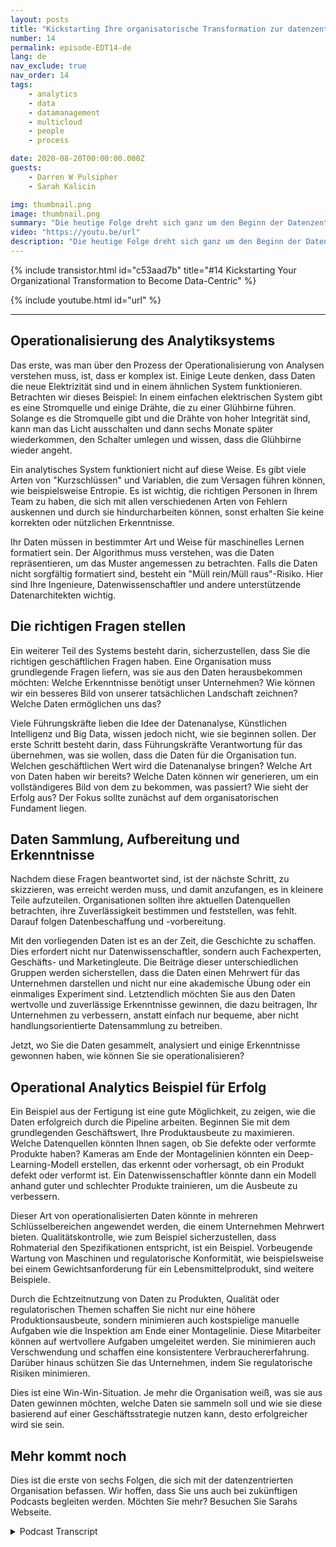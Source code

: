 ```yaml
---
layout: posts
title: "Kickstarting Ihre organisatorische Transformation zur datenzentrierten Ausrichtung"
number: 14
permalink: episode-EDT14-de
lang: de
nav_exclude: true
nav_order: 14
tags:
    - analytics
    - data
    - datamanagement
    - multicloud
    - people
    - process

date: 2020-08-20T00:00:00.000Z
guests:
    - Darren W Pulsipher
    - Sarah Kalicin

img: thumbnail.png
image: thumbnail.png
summary: "Die heutige Folge dreht sich ganz um den Beginn der Datenzentrierung in Ihrer Organisation und den Mehrwert, den dies bringen kann. Darrens besonderer Gast ist Sarah Kalicin, führende Datenwissenschaftlerin für Rechenzentren bei Intel."
video: "https://youtu.be/url"
description: "Die heutige Folge dreht sich ganz um den Beginn der Datenzentrierung in Ihrer Organisation und den Mehrwert, den dies bringen kann. Darrens besonderer Gast ist Sarah Kalicin, führende Datenwissenschaftlerin für Rechenzentren bei Intel."
---
```


<div>
{% include transistor.html id="c53aad7b" title="#14 Kickstarting Your Organizational Transformation to Become Data-Centric" %}

{% include youtube.html id="url" %}
</div>

---

## Operationalisierung des Analytiksystems

Das erste, was man über den Prozess der Operationalisierung von Analysen verstehen muss, ist, dass er komplex ist. Einige Leute denken, dass Daten die neue Elektrizität sind und in einem ähnlichen System funktionieren. Betrachten wir dieses Beispiel: In einem einfachen elektrischen System gibt es eine Stromquelle und einige Drähte, die zu einer Glühbirne führen. Solange es die Stromquelle gibt und die Drähte von hoher Integrität sind, kann man das Licht ausschalten und dann sechs Monate später wiederkommen, den Schalter umlegen und wissen, dass die Glühbirne wieder angeht.

Ein analytisches System funktioniert nicht auf diese Weise. Es gibt viele Arten von "Kurzschlüssen" und Variablen, die zum Versagen führen können, wie beispielsweise Entropie. Es ist wichtig, die richtigen Personen in Ihrem Team zu haben, die sich mit allen verschiedenen Arten von Fehlern auskennen und durch sie hindurcharbeiten können, sonst erhalten Sie keine korrekten oder nützlichen Erkenntnisse.

Ihr Daten müssen in bestimmter Art und Weise für maschinelles Lernen formatiert sein. Der Algorithmus muss verstehen, was die Daten repräsentieren, um das Muster angemessen zu betrachten. Falls die Daten nicht sorgfältig formatiert sind, besteht ein "Müll rein/Müll raus"-Risiko. Hier sind Ihre Ingenieure, Datenwissenschaftler und andere unterstützende Datenarchitekten wichtig.

## Die richtigen Fragen stellen

Ein weiterer Teil des Systems besteht darin, sicherzustellen, dass Sie die richtigen geschäftlichen Fragen haben. Eine Organisation muss grundlegende Fragen liefern, was sie aus den Daten herausbekommen möchten: Welche Erkenntnisse benötigt unser Unternehmen? Wie können wir ein besseres Bild von unserer tatsächlichen Landschaft zeichnen? Welche Daten ermöglichen uns das?

Viele Führungskräfte lieben die Idee der Datenanalyse, Künstlichen Intelligenz und Big Data, wissen jedoch nicht, wie sie beginnen sollen. Der erste Schritt besteht darin, dass Führungskräfte Verantwortung für das übernehmen, was sie wollen, dass die Daten für die Organisation tun. Welchen geschäftlichen Wert wird die Datenanalyse bringen? Welche Art von Daten haben wir bereits? Welche Daten können wir generieren, um ein vollständigeres Bild von dem zu bekommen, was passiert? Wie sieht der Erfolg aus? Der Fokus sollte zunächst auf dem organisatorischen Fundament liegen.

## Daten Sammlung, Aufbereitung und Erkenntnisse

Nachdem diese Fragen beantwortet sind, ist der nächste Schritt, zu skizzieren, was erreicht werden muss, und damit anzufangen, es in kleinere Teile aufzuteilen. Organisationen sollten ihre aktuellen Datenquellen betrachten, ihre Zuverlässigkeit bestimmen und feststellen, was fehlt. Darauf folgen Datenbeschaffung und -vorbereitung.

Mit den vorliegenden Daten ist es an der Zeit, die Geschichte zu schaffen. Dies erfordert nicht nur Datenwissenschaftler, sondern auch Fachexperten, Geschäfts- und Marketingleute. Die Beiträge dieser unterschiedlichen Gruppen werden sicherstellen, dass die Daten einen Mehrwert für das Unternehmen darstellen und nicht nur eine akademische Übung oder ein einmaliges Experiment sind. Letztendlich möchten Sie aus den Daten wertvolle und zuverlässige Erkenntnisse gewinnen, die dazu beitragen, Ihr Unternehmen zu verbessern, anstatt einfach nur bequeme, aber nicht handlungsorientierte Datensammlung zu betreiben.

Jetzt, wo Sie die Daten gesammelt, analysiert und einige Erkenntnisse gewonnen haben, wie können Sie sie operationalisieren?

## Operational Analytics Beispiel für Erfolg

Ein Beispiel aus der Fertigung ist eine gute Möglichkeit, zu zeigen, wie die Daten erfolgreich durch die Pipeline arbeiten. Beginnen Sie mit dem grundlegenden Geschäftswert, Ihre Produktausbeute zu maximieren. Welche Datenquellen könnten Ihnen sagen, ob Sie defekte oder verformte Produkte haben? Kameras am Ende der Montagelinien könnten ein Deep-Learning-Modell erstellen, das erkennt oder vorhersagt, ob ein Produkt defekt oder verformt ist. Ein Datenwissenschaftler könnte dann ein Modell anhand guter und schlechter Produkte trainieren, um die Ausbeute zu verbessern.

Dieser Art von operationalisierten Daten könnte in mehreren Schlüsselbereichen angewendet werden, die einem Unternehmen Mehrwert bieten. Qualitätskontrolle, wie zum Beispiel sicherzustellen, dass Rohmaterial den Spezifikationen entspricht, ist ein Beispiel. Vorbeugende Wartung von Maschinen und regulatorische Konformität, wie beispielsweise bei einem Gewichtsanforderung für ein Lebensmittelprodukt, sind weitere Beispiele.

Durch die Echtzeitnutzung von Daten zu Produkten, Qualität oder regulatorischen Themen schaffen Sie nicht nur eine höhere Produktionsausbeute, sondern minimieren auch kostspielige manuelle Aufgaben wie die Inspektion am Ende einer Montagelinie. Diese Mitarbeiter können auf wertvollere Aufgaben umgeleitet werden. Sie minimieren auch Verschwendung und schaffen eine konsistentere Verbrauchererfahrung. Darüber hinaus schützen Sie das Unternehmen, indem Sie regulatorische Risiken minimieren.

Dies ist eine Win-Win-Situation. Je mehr die Organisation weiß, was sie aus Daten gewinnen möchten, welche Daten sie sammeln soll und wie sie diese basierend auf einer Geschäftsstrategie nutzen kann, desto erfolgreicher wird sie sein.

## Mehr kommt noch

Dies ist die erste von sechs Folgen, die sich mit der datenzentrierten Organisation befassen. Wir hoffen, dass Sie uns auch bei zukünftigen Podcasts begleiten werden. Möchten Sie mehr? Besuchen Sie Sarahs Webseite.



<details>
<summary> Podcast Transcript </summary>

<p></p>

</details>
